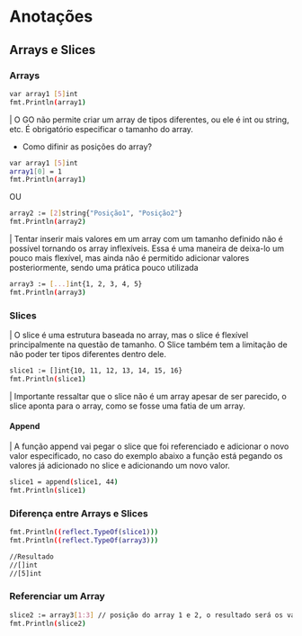 # Anotações

## Arrays e Slices

### Arrays

```bash
var array1 [5]int
fmt.Println(array1)
```

| O GO não permite criar um array de tipos diferentes, ou ele é int ou string, etc. É obrigatório especificar o tamanho do array.

- Como difinir as posições do array?


```bash
var array1 [5]int
array1[0] = 1
fmt.Println(array1)
```

OU

```bash
array2 := [2]string{"Posição1", "Posição2"}
fmt.Println(array2)
```

| Tentar inserir mais valores em um array com um tamanho definido não é possível tornando os array inflexíveis. Essa é uma maneira de deixa-lo um pouco mais flexível, mas ainda não é permitido adicionar valores posteriormente, sendo uma prática pouco utilizada

```bash
array3 := [...]int{1, 2, 3, 4, 5}
fmt.Println(array3)
```

### Slices

| O slice é uma estrutura baseada no array, mas o slice é flexível principalmente na questão de tamanho. O Slice também tem a limitação de não poder ter tipos diferentes dentro dele.

```bash
slice1 := []int{10, 11, 12, 13, 14, 15, 16}
fmt.Println(slice1)
```

| Importante ressaltar que o slice não é um array apesar de ser parecido, o slice aponta para o array, como se fosse uma fatia de um array.

#### Append

| A função append vai pegar o slice que foi referenciado e adicionar o novo valor especificado, no caso do exemplo abaixo a função está pegando os valores já adicionado no slice e adicionando um novo valor.

```bash
slice1 = append(slice1, 44)
fmt.Println(slice1)
```

### Diferença entre Arrays e Slices

```bash
fmt.Println((reflect.TypeOf(slice1)))
fmt.Println((reflect.TypeOf(array3)))

//Resultado
//[]int
//[5]int
```

### Referenciar um Array

```bash
slice2 := array3[1:3] // posição do array 1 e 2, o resultado será os valores que estão nesta posição dentro do array
fmt.Println(slice2)
```